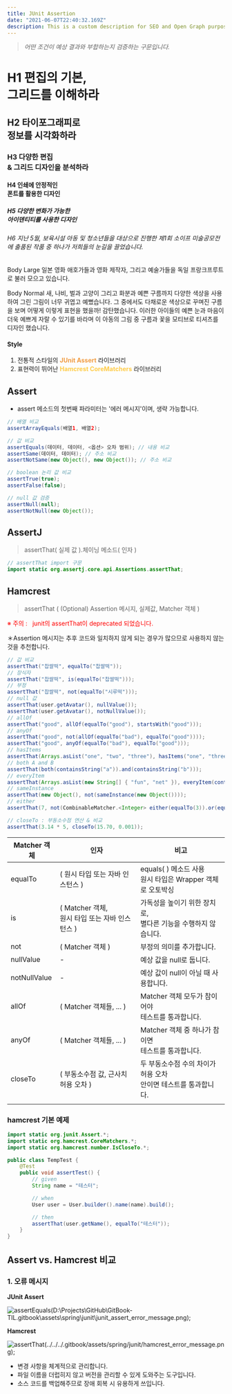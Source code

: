 ```yaml
---
title: JUnit Assertion
date: "2021-06-07T22:40:32.169Z"
description: This is a custom description for SEO and Open Graph purposes, rather than the default generated excerpt. Simply add a description field to the frontmatter.
---
```


> _어떤 조건이 예상 결과와 부합하는지 검증하는 구문입니다._

# H1 편집의 기본,<br/>그리드를 이해하라

## H2 타이포그래피로<br/>정보를 시각화하라

### H3 다양한 편집<br/>& 그리드 디자인을 분석하라

#### H4 인쇄에 안정적인<br/>폰트를 활용한 디자인

##### H5 다양한 변화가 가능한<br/>아이덴티티를 사용한 디자인

###### H6 지난 5월, 보육시설 아동 및 청소년들을 대상으로 진행한 제1회 소이프 미술공모전에 출품된 작품 중 하나가 저희들의 눈길을 끌었습니다.

<p class="body-lg">Body Large 일본 영화 애호가들과 영화 제작자, 그리고 예술가들을 독일 프랑크프루트로 불러 모으고 있습니다.</p>

Body Normal 새, 나비, 벌과 고양이 그리고 화분과 예쁜 구름까지 다양한 색상을 사용하여 그린 그림이 너무 귀엽고 예뻤습니다. 그 중에서도 다채로운 색상으로 꾸며진 구름을 보며 어떻게 이렇게 표현을 했을까! 감탄했습니다. 이러한 아이들의 예쁜 눈과 마음이 더욱 예쁘게 자랄 수 있기를 바라며 이 아동의 그림 중 구름과 꽃을 모티브로 티셔츠를 디자인 했습니다.

#### Style

1. 전통적 스타일의 <span style="color: #f19c43;">**JUnit Assert**</span> 라이브러리
2. 표현력이 뛰어난 <span style="color: #ffcc49;">**Hamcrest CoreMatchers**</span> 라이브러리

## Assert

- assert 메소드의 첫번째 파라미터는 '에러 메시지'이며, 생략 가능합니다.

```java
// 배열 비교
assertArrayEquals(배열1, 배열2);

// 값 비교
assertEquals(데이터, 데이터, <옵션> 오차 범위); // 내용 비교
assertSame(데이터, 데이터); // 주소 비교
assertNotSame(new Object(), new Object()); // 주소 비교

// boolean 논리 값 비교
assertTrue(true);
assertFalse(false);

// null 값 검증
assertNull(null);
assertNotNull(new Object());
```

## AssertJ

> assertThat( 실제 값 ).체이닝 메소드( 인자 )

```java
// assertThat import 구문
import static org.assertj.core.api.Assertions.assertThat;
```

## Hamcrest

> assertThat ( (Optional) Assertion 메시지, 실제값, Matcher 객체 )

<span style="color: #ff0000;">※ 주의 :   junit의 assertThat이 deprecated 되었습니다.</span>

＊Assertion 메시지는 추후 코드와 일치하지 않게 되는 경우가 많으므로 사용하지 않는 것을 추천합니다.

```java
// 값 비교
assertThat("찹쌀떡", equalTo("찹쌀떡"));
// 장식자
assertThat("찹쌀떡", is(equalTo("찹쌀떡")));
// 부정
assertThat("찹쌀떡", not(equalTo("시루떡")));
// null 값
assertThat(user.getAvatar(), nullValue());
assertThat(user.getAvatar(), notNullValue());
// allOf
assertThat("good", allOf(equalTo("good"), startsWith("good")));
// anyOf
assertThat("good", not(allOf(equalTo("bad"), equalTo("good"))));
assertThat("good", anyOf(equalTo("bad"), equalTo("good")));
// hasItems
assertThat(Arrays.asList("one", "two", "three"), hasItems("one", "three"));
// both A and B
assertThat(both(containsString("a")).and(containsString("b")));
// everyItem
assertThat(Arrays.asList(new String[] { "fun", "net" }), everyItem(containsString("n")));
// sameInstance
assertThat(new Object(), not(sameInstance(new Object())));
// either
assertThat(7, not(CombinableMatcher.<Integer> either(equalTo(3)).or(equalTo(4))));

// closeTo : 부동소수점 연산 & 비교
assertThat(3.14 * 5, closeTo(15.70, 0.001));
```

| Matcher 객체 | 인자                                                | 비고                                                                  |
| ------------ | --------------------------------------------------- | --------------------------------------------------------------------- |
| equalTo      | ( 원시 타입 또는 자바 인스턴스 )                    | equals( ) 메소드 사용<br />원시 타입은 Wrapper 객체로 오토박싱        |
| is           | ( Matcher 객체,<br />원시 타입 또는 자바 인스턴스 ) | 가독성을 높이기 위한 장치로,<br />별다른 기능을 수행하지 않습니다.    |
| not          | ( Matcher 객체 )                                    | 부정의 의미를 추가합니다.                                             |
| nullValue    | -                                                   | 예상 값을 null로 둡니다.                                              |
| notNullValue | -                                                   | 예상 값이 null이 아닐 때 사용합니다.                                  |
| allOf        | ( Matcher 객체들, ... )                             | Matcher 객체 모두가 참이어야<br />테스트를 통과합니다.                |
| anyOf        | ( Matcher 객체들, ... )                             | Matcher 객체 중 하나가 참이면<br />테스트를 통과합니다.               |
| closeTo      | ( 부동소수점 값, 근사치 허용 오차 )                 | 두 부동소수점 수의 차이가 허용 오차<br /> 안이면 테스트를 통과합니다. |
|              |                                                     |                                                                       |

### hamcrest 기본 예제

```java
import static org.junit.Assert.*;
import static org.hamcrest.CoreMatchers.*;
import static org.hamcrest.number.IsCloseTo.*;

public class TempTest {
    @Test
    public void assertTest() {
        // given
        String name = "테스터";

        // when
        User user = User.builder().name(name).build();

        // then
        assertThat(user.getName(), equalTo("테스터"));
    }
}
```

## Assert vs. Hamcrest 비교

### 1. 오류 메시지

**JUnit Assert**

![assertEquals(D:\Projects\GitHub\GitBook-TIL.gitbook\assets\spring\junit\junit_assert_error_message.png);](../../../.gitbook/assets/spring/junit/junit_assert_error_message.png)

**Hamcrest**

![assertThat(../../../.gitbook/assets/spring/junit/hamcrest_error_message.png);](../../../.gitbook/assets/spring/junit/hamcrest_error_message.png)

- 변경 사항을 체계적으로 관리합니다.
- 파일 이름을 더럽히지 않고 버전을 관리할 수 있게 도와주는 도구입니다.
- 소스 코드를 백업해주므로 장애 회복 시 유용하게 쓰입니다.
